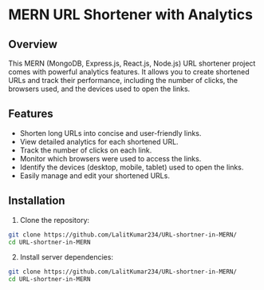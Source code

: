# MERN URL Shortener with Analytics

## Overview

This MERN (MongoDB, Express.js, React.js, Node.js) URL shortener project comes with powerful analytics features. It allows you to create shortened URLs and track their performance, including the number of clicks, the browsers used, and the devices used to open the links.

## Features

- Shorten long URLs into concise and user-friendly links.
- View detailed analytics for each shortened URL.
- Track the number of clicks on each link.
- Monitor which browsers were used to access the links.
- Identify the devices (desktop, mobile, tablet) used to open the links.
- Easily manage and edit your shortened URLs.

## Installation

1. Clone the repository:

```bash
git clone https://github.com/LalitKumar234/URL-shortner-in-MERN/
cd URL-shortner-in-MERN
```

2. Install server dependencies:

```bash
git clone https://github.com/LalitKumar234/URL-shortner-in-MERN/
cd URL-shortner-in-MERN
```
